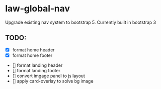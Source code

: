 # law-global-nav
Upgrade existing nav system to bootstrap 5. Currently built in bootstrap 3

## TODO:

- [x] format home header
- [x] format home footer
- [] format landing header
- [] format landing footer
- [] convert imgage panel to js layout
- [] apply card-overlay to solve bg image